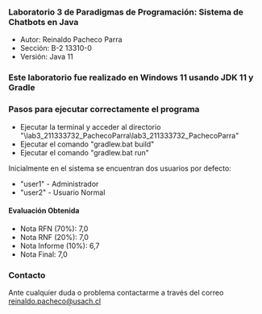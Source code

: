 ### Laboratorio 3 de Paradigmas de Programación: Sistema de Chatbots en Java

- Autor: Reinaldo Pacheco Parra
- Sección: B-2 13310-0 
- Versión: Java 11

### Este laboratorio fue realizado en Windows 11 usando JDK 11 y Gradle
### Pasos para ejecutar correctamente el programa
- Ejecutar la terminal y acceder al directorio "\lab3_211333732_PachecoParra\lab3_211333732_PachecoParra"
- Ejecutar el comando "gradlew.bat build"
- Ejecutar el comando "gradlew.bat run"

Inicialmente en el sistema se encuentran dos usuarios por defecto:
- "user1" - Administrador
- "user2" - Usuario Normal

#### Evaluación Obtenida
- Nota RFN (70%): 7,0 
- Nota RNF (20%): 7,0 
- Nota Informe (10%): 6,7 
- Nota Final: 7,0

### Contacto
Ante cualquier duda o problema contactarme a través del correo reinaldo.pacheco@usach.cl